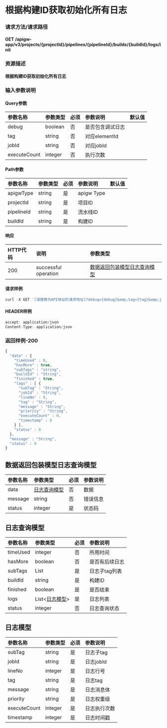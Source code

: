 # 根据构建ID获取初始化所有日志

### 请求方法/请求路径

#### GET  /apigw-app/v3/projects/{projectId}/pipelines/{pipelineId}/builds/{buildId}/logs/init

### 资源描述

#### 根据构建ID获取初始化所有日志

### 输入参数说明

#### Query参数

| 参数名称 | 参数类型 | 必须 | 参数说明 | 默认值 |
| :--- | :--- | :--- | :--- | :--- |
| debug | boolean | 否 | 是否包含调试日志 |  |
| tag | string | 否 | 对应elementId |  |
| jobId | string | 否 | 对应jobId |  |
| executeCount | integer | 否 | 执行次数 |  |

#### Path参数

| 参数名称 | 参数类型 | 必须 | 参数说明 | 默认值 |
| :--- | :--- | :--- | :--- | :--- |
| apigwType | string | 是 | apigw Type |  |
| projectId | string | 是 | 项目ID |  |
| pipelineId | string | 是 | 流水线ID |  |
| buildId | string | 是 | 构建ID |  |

#### 响应

| HTTP代码 | 说明 | 参数类型 |
| :--- | :--- | :--- |
| 200 | successful operation | [数据返回包装模型日志查询模型]() |

#### 请求样例

```javascript
curl -X GET '[请替换为API地址栏请求地址]?debug={debug}&amp;tag={tag}&amp;jobId={jobId}&amp;executeCount={executeCount}&amp;app_secret={app_secret}&amp;app_code={app_code}'
```

#### HEADER样例

```javascript
accept: application/json
Content-Type: application/json
```

### 返回样例-200

```javascript
{
  "data" : {
    "timeUsed" : 0,
    "hasMore" : true,
    "subTags" : "string",
    "buildId" : "String",
    "finished" : true,
    "logs" : [ {
      "subTag" : "String",
      "jobId" : "String",
      "lineNo" : 0,
      "tag" : "String",
      "message" : "String",
      "priority" : "String",
      "executeCount" : 0,
      "timestamp" : 0
    } ],
    "status" : 0
  },
  "message" : "String",
  "status" : 0
}
```

## 数据返回包装模型日志查询模型

| 参数名称 | 参数类型 | 必须 | 参数说明 |
| :--- | :--- | :--- | :--- |
| data | [日志查询模型]() | 否 | 数据 |
| message | string | 否 | 错误信息 |
| status | integer | 是 | 状态码 |

## 日志查询模型

| 参数名称 | 参数类型 | 必须 | 参数说明 |
| :--- | :--- | :--- | :--- |
| timeUsed | integer | 否 | 所用时间 |
| hasMore | boolean | 否 | 是否有后续日志 |
| subTags | List | 是 | 日志子tag列表 |
| buildId | string | 是 | 构建ID |
| finished | boolean | 是 | 是否结束 |
| logs | List&lt;[日志模型]()&gt; | 是 | 日志列表 |
| status | integer | 否 | 日志查询状态 |

## 日志模型

| 参数名称 | 参数类型 | 必须 | 参数说明 |
| :--- | :--- | :--- | :--- |
| subTag | string | 是 | 日志子tag |
| jobId | string | 是 | 日志jobId |
| lineNo | integer | 是 | 日志行号 |
| tag | string | 是 | 日志tag |
| message | string | 是 | 日志消息体 |
| priority | string | 是 | 日志权重级 |
| executeCount | integer | 是 | 日志执行次数 |
| timestamp | integer | 是 | 日志时间戳 |

